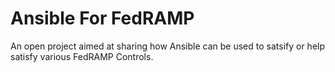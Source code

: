 Ansible For FedRAMP
===================

An open project aimed at sharing how Ansible can be used to satsify or help satisfy various FedRAMP Controls.
